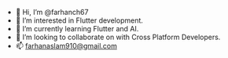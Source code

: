 - 👋 Hi, I’m @farhanch67
- 👀 I’m interested in Flutter development.
- 🌱 I’m currently learning Flutter and AI.
- 💞️ I’m looking to collaborate on with Cross Platform Developers.
- 📫 farhanaslam910@gmail.com

<!---
farhanch67/farhanch67 is a ✨ special ✨ repository because its `README.md` (this file) appears on your GitHub profile.
You can click the Preview link to take a look at your changes.
--->
